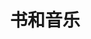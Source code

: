 ---
home: true
layout: BlogHome
icon: home
title: 书和音乐
heroText: 🅑🅞🅞🅚🅢&🅜🅤🅢🅘🅒
tagline: 踮起脚尖，看得更远
head:
  - - meta
    - name: baidu-site-verification
      content: codeva-sKKGEe5DI8
  - - meta
    - name: baidu-site-verification
      content: codeva-K0eh4YtP4t

# Special thank to @mo7
bgImage: https://file.mo7.cc/api/public/bz
heroFullScreen: true

footer: '<a href="http://beian.miit.gov.cn/" rel="noopener noreferrer" target="_blank">备案号: 京ICP备2021028097号</a> | <a href="/about/">关于网站</a>'
---